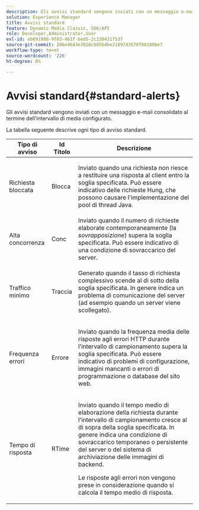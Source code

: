 ```yaml
---
description: Gli avvisi standard vengono inviati con un messaggio e-mail consolidato al termine dell’intervallo di media configurato.
solution: Experience Manager
title: Avvisi standard
feature: Dynamic Media Classic, SDK/API
role: Developer,Administrator,User
exl-id: eb691988-9f03-463f-bed5-2c230431f537
source-git-commit: 206e4643e3926cb85b4be2189743578f88180be7
workflow-type: tm+mt
source-wordcount: '226'
ht-degree: 0%

---
```


# Avvisi standard{#standard-alerts}

Gli avvisi standard vengono inviati con un messaggio e-mail consolidato al termine dell’intervallo di media configurato.

La tabella seguente descrive ogni tipo di avviso standard.

<table id="table_02611F1B920E48A6973BFA969CA564EB"> 
 <thead> 
  <tr> 
   <th class="entry"> <b>Tipo di avviso</b> </th> 
   <th class="entry"> <b>Id Titolo</b> </th> 
   <th class="entry"> <b>Descrizione</b> </th> 
  </tr> 
 </thead>
 <tbody> 
  <tr> 
   <td> <p>Richiesta bloccata </p> </td> 
   <td> <p>Blocca </p> </td> 
   <td> <p>Inviato quando una richiesta non riesce a restituire una risposta al client entro la soglia specificata. Può essere indicativo delle richieste Hung, che possono causare l'implementazione del pool di thread Java. </p> </td> 
  </tr> 
  <tr> 
   <td> <p>Alta concorrenza </p> </td> 
   <td> <p>Conc </p> </td> 
   <td> Inviato quando il numero di richieste elaborate contemporaneamente (la <i>sovrapposizione</i>) supera la soglia specificata. Può essere indicativo di una condizione di sovraccarico del server. </td> 
  </tr> 
  <tr> 
   <td> <p>Traffico minimo </p> </td> 
   <td> <p>Traccia </p> </td> 
   <td> <p>Generato quando il tasso di richiesta complessivo scende al di sotto della soglia specificata. In genere indica un problema di comunicazione del server (ad esempio quando un server viene scollegato). </p> </td> 
  </tr> 
  <tr> 
   <td> <p>Frequenza errori </p> </td> 
   <td> <p>Errore </p> </td> 
   <td> <p>Inviato quando la frequenza media delle risposte agli errori HTTP durante l’intervallo di campionamento supera la soglia specificata. Può essere indicativo di problemi di configurazione, immagini mancanti o errori di programmazione o database del sito web. </p> </td> 
  </tr> 
  <tr> 
   <td> <p>Tempo di risposta </p> </td> 
   <td> <p>RTime </p> </td> 
   <td> <p>Inviato quando il tempo medio di elaborazione della richiesta durante l’intervallo di campionamento cresce al di sopra della soglia specificata. In genere indica una condizione di sovraccarico temporaneo o persistente del server o del sistema di archiviazione delle immagini di backend. </p> <p>Le risposte agli errori non vengono prese in considerazione quando si calcola il tempo medio di risposta. </p> </td> 
  </tr> 
 </tbody> 
</table>
